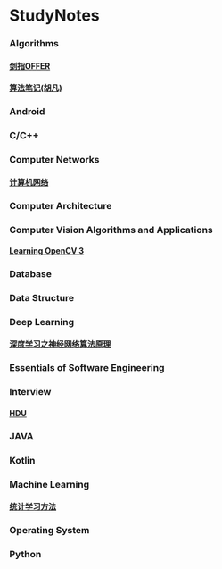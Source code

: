 # StudyNotes

### Algorithms

#### [剑指OFFER](https://github.com/Lsyhprum/StudyNotes/tree/master/%E5%89%91%E6%8C%87OFFER)

#### [算法笔记(胡凡)](https://github.com/Lsyhprum/StudyNotes/tree/master/%E7%AE%97%E6%B3%95%E7%AC%94%E8%AE%B0)

### Android

### C/C++

### Computer Networks

#### [计算机网络](https://github.com/Lsyhprum/StudyNotes/tree/master/Computer%20Network)

### Computer Architecture

### Computer Vision Algorithms and Applications

#### [Learning OpenCV 3](https://github.com/Lsyhprum/StudyNotes/tree/master/Learning%20OpenCV%203)

### Database

### Data Structure

### Deep Learning

#### [深度学习之神经网络算法原理](https://github.com/Lsyhprum/StudyNotes/tree/master/%E6%B7%B1%E5%BA%A6%E5%AD%A6%E4%B9%A0%E4%B9%8B%E7%A5%9E%E7%BB%8F%E7%BD%91%E7%BB%9C%E7%AE%97%E6%B3%95%E5%8E%9F%E7%90%86)

### Essentials of Software Engineering

### Interview

#### [HDU](https://github.com/Lsyhprum/StudyNotes/tree/master/HDU)

### JAVA

### Kotlin

### Machine Learning

#### [统计学习方法](https://github.com/Lsyhprum/StudyNotes/tree/master/%E7%BB%9F%E8%AE%A1%E5%AD%A6%E4%B9%A0%E6%96%B9%E6%B3%95)

### Operating System

### Python









